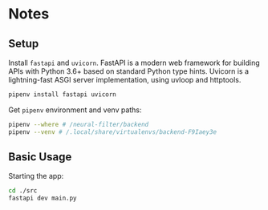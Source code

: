 # Notes

## Setup

Install `fastapi` and `uvicorn`. FastAPI is a modern web framework for building APIs with Python 3.6+ based on standard Python type hints. Uvicorn is a lightning-fast ASGI server implementation, using uvloop and httptools.

```bash
pipenv install fastapi uvicorn
```

Get `pipenv` environment and venv paths:

```bash
pipenv --where # /neural-filter/backend
pipenv --venv # /.local/share/virtualenvs/backend-F9Iaey3e
```

## Basic Usage

Starting the app:

```bash
cd ./src
fastapi dev main.py
```
